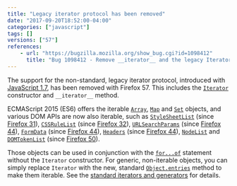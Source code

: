 ```yaml
---
title: "Legacy iterator protocol has been removed"
date: "2017-09-20T18:52:00-04:00"
categories: ["javascript"]
tags: []
versions: ["57"]
references:
    - url: "https://bugzilla.mozilla.org/show_bug.cgi?id=1098412"
      title: "Bug 1098412 - Remove __iterator__ and the legacy Iterator constructor"
---
```

The support for the non-standard, legacy iterator protocol, introduced with [JavaScript 1.7](https://developer.mozilla.org/en-US/docs/Web/JavaScript/New_in_JavaScript/1.7), has been removed with Firefox 57. This includes the [`Iterator`](https://developer.mozilla.org/en-US/docs/Web/JavaScript/Reference/Global_Objects/Iterator) constructor and `__iterator__` method.

ECMAScript 2015 (ES6) offers the iterable [`Array`](https://developer.mozilla.org/en-US/docs/Web/JavaScript/Reference/Global_Objects/Array), [`Map`](https://developer.mozilla.org/en-US/docs/Web/JavaScript/Reference/Global_Objects/Map) and [`Set`](https://developer.mozilla.org/en-US/docs/Web/JavaScript/Reference/Global_Objects/Set) objects, and various DOM APIs are now also iterable, such as [`StyleSheetList`](https://developer.mozilla.org/en-US/docs/Web/API/StyleSheetList) (since [Firefox 31](https://bugzilla.mozilla.org/show_bug.cgi?id=738196)), [`CSSRuleList`](https://developer.mozilla.org/en-US/docs/Web/API/CSSRuleList) (since [Firefox 32](https://bugzilla.mozilla.org/show_bug.cgi?id=995664)), [`URLSearchParams`](https://developer.mozilla.org/en-US/docs/Web/API/URLSearchParams) (since [Firefox 44](https://bugzilla.mozilla.org/show_bug.cgi?id=1085284)), [`FormData`](https://developer.mozilla.org/en-US/docs/Web/API/FormData) (since [Firefox 44](https://bugzilla.mozilla.org/show_bug.cgi?id=1127703)), [`Headers`](https://developer.mozilla.org/en-US/docs/Web/API/Headers) (since [Firefox 44](https://bugzilla.mozilla.org/show_bug.cgi?id=1108181)), [`NodeList`](https://developer.mozilla.org/en-US/docs/Web/API/NodeList) and [`DOMTokenList`](https://developer.mozilla.org/en-US/docs/Web/API/DOMTokenList) (since [Firefox 50](https://bugzilla.mozilla.org/show_bug.cgi?id=1290636)).

Those objects can be used in conjunction with the [`for...of`](https://developer.mozilla.org/en-US/docs/Web/JavaScript/Reference/Statements/for...of) statement without the `Iterator` constructor. For generic, non-iterable objects, you can simply replace `Iterator` with the new, standard [`Object.entries`](https://developer.mozilla.org/en-US/docs/Web/JavaScript/Reference/Global_Objects/Object/entries) method to make them iterable. See the [standard iterators and generators](https://developer.mozilla.org/en-US/docs/Web/JavaScript/Guide/Iterators_and_Generators) for details.
